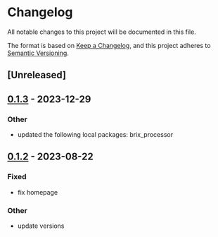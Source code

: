 # Changelog
All notable changes to this project will be documented in this file.

The format is based on [Keep a Changelog](https://keepachangelog.com/en/1.0.0/),
and this project adheres to [Semantic Versioning](https://semver.org/spec/v2.0.0.html).

## [Unreleased]

## [0.1.3](https://github.com/xenoterracide/brix/compare/brix_common-v0.1.2...brix_common-v0.1.3) - 2023-12-29

### Other
- updated the following local packages: brix_processor

## [0.1.2](https://github.com/xenoterracide/brix/compare/brix_common-v0.1.1...brix_common-v0.1.2) - 2023-08-22

### Fixed
- fix homepage

### Other
- update versions
